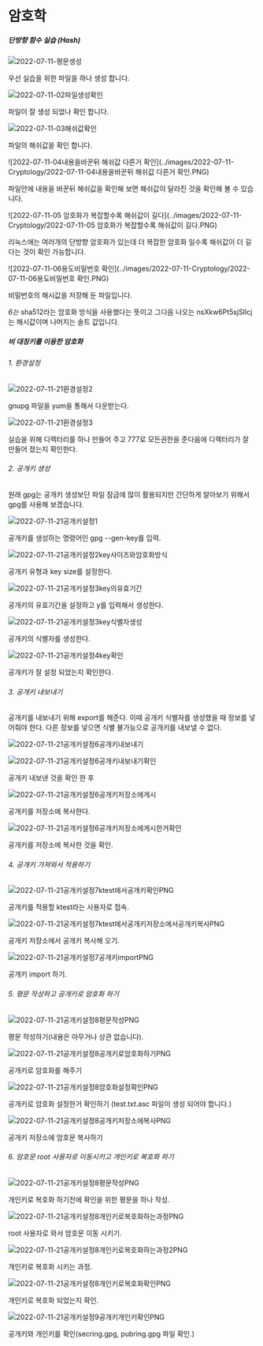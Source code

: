 # 암호학

##### 단방향 함수 실습 (Hash)

![2022-07-11-평문생성](../images/2022-07-11-Cryptology/2022-07-11-평문생성.PNG)

우선 실습을 위한 파일을 하나 생성 합니다.



![2022-07-11-02파일생성확인](../images/2022-07-11-Cryptology/2022-07-11-02파일생성확인.PNG)

파일이 잘 생성 되었나 확인 합니다.



![2022-07-11-03해쉬값확인](../images/2022-07-11-Cryptology/2022-07-11-03해쉬값확인.PNG)

파일의 해쉬값을 확인 합니다.



![2022-07-11-04내용을바꾼뒤 해쉬값 다른거 확인](../images/2022-07-11-Cryptology/2022-07-11-04내용을바꾼뒤 해쉬값 다른거 확인.PNG)

파일안에 내용을 바꾼뒤 해쉬값을 확인해 보면 해쉬값이 달라진 것을 확인해 볼 수 있습니다.



![2022-07-11-05 암호화가 복잡할수록 해쉬값이 길다](../images/2022-07-11-Cryptology/2022-07-11-05 암호화가 복잡할수록 해쉬값이 길다.PNG)

리눅스에는 여러개의 단방향 암호화가 있는데 더 복잡한 암호화 일수록 해쉬값이 더 길다는 것이 확인 가능합니다.



![2022-07-11-06용도비밀번호 확인](../images/2022-07-11-Cryptology/2022-07-11-06용도비밀번호 확인.PNG)

비밀번호의 해시값을 저장해 둔 파일입니다.

*$6$는* sha512라는 암호화 방식을 사용했다는 뜻이고 그다음 나오는 nsXkw6Pt5sjSlIcj는 해시값이며 나머지는 솔트 값입니다.











##### 비 대칭키를 이용한 암호화

######  1. 환경설정

![2022-07-11-21환경설정2](../images/2022-07-11-Cryptology/2022-07-11-21환경설정2.PNG)

gnupg 파일을 yum을 통해서 다운받는다.

![2022-07-11-21환경설정3](../images/2022-07-11-Cryptology/2022-07-11-21환경설정3.PNG)

실습을 위해 디렉터리를 하나 만들어 주고 777로 모든권한을 준다음에 디렉터리가 잘 만들어 졌는지 확인한다.



###### 2. 공개키 생성

원래 gpg는 공개키 생성보단 파일 잠금에 많이 활용되지만 간단하게 알아보기 위해서 gpg를 사용해 보겠습니다.

![2022-07-11-21공개키설정1](../images/2022-07-11-Cryptology/2022-07-11-21공개키설정1.PNG)

공개키를 생성하는 명령어인 gpg --gen-key를 입력.

![2022-07-11-21공개키설정2key사이즈와암호화방식](../images/2022-07-11-Cryptology/2022-07-11-21공개키설정2key사이즈와암호화방식.PNG)

공개키 유형과 key size를 설정한다.

![2022-07-11-21공개키설정3key의유효기간](../images/2022-07-11-Cryptology/2022-07-11-21공개키설정3key의유효기간.PNG)

공개키의 유효기간을 설정하고 y를 입력해서 생성한다.

![2022-07-11-21공개키설정3key식별자생성](../images/2022-07-11-Cryptology/2022-07-11-21공개키설정3key식별자생성-16575339175227.PNG)

공개키의 식별자를 생성한다.

![2022-07-11-21공개키설정4key확인](../images/2022-07-11-Cryptology/2022-07-11-21공개키설정4key확인.PNG)

공개키가 잘 설정 되었는지 확인한다.

###### 3. 공개키 내보내기

공개키를 내보내기 위해 export를 해준다. 이때 공개키 식별자를 생성했을 때 정보를 넣어줘야 한다. 다른 정보를 넣으면 식별 불가능으로 공개키를 내보낼 수 없다.

![2022-07-11-21공개키설정6공개키내보내기](../images/2022-07-11-Cryptology/2022-07-11-21공개키설정6공개키내보내기.PNG)



![2022-07-11-21공개키설정6공개키내보내기확인](../images/2022-07-11-Cryptology/2022-07-11-21공개키설정6공개키내보내기확인.PNG)

공개키 내보낸 것을 확인 한 후



![2022-07-11-21공개키설정6공개키저장소에게시](../images/2022-07-11-Cryptology/2022-07-11-21공개키설정6공개키저장소에게시.PNG)

공개키를 저장소에 복사한다.



![2022-07-11-21공개키설정6공개키저장소에게시한거확인](../images/2022-07-11-Cryptology/2022-07-11-21공개키설정6공개키저장소에게시한거확인.PNG)

공개키를 저장소에 복사한 것을 확인.



###### 4. 공개키 가져와서 적용하기



![2022-07-11-21공개키설정7ktest에서공개키확인PNG](../images/2022-07-11-Cryptology/2022-07-11-21공개키설정7ktest에서공개키확인PNG.PNG)

공개키를 적용할 ktest라는 사용자로 접속.



![2022-07-11-21공개키설정7ktest에서공개키저장소에서공개키복사PNG](../images/2022-07-11-Cryptology/2022-07-11-21공개키설정7ktest에서공개키저장소에서공개키복사PNG.PNG)

공개키 저장소에서 공개키 복사해 오기.



![2022-07-11-21공개키설정7공개키importPNG](../images/2022-07-11-Cryptology/2022-07-11-21공개키설정7공개키importPNG.PNG)

공개키 import 하기.



###### 5. 평문 작성하고 공개키로 암호화 하기

![2022-07-11-21공개키설정8평문작성PNG](../images/2022-07-11-Cryptology/2022-07-11-21공개키설정8평문작성PNG.PNG)

평문 작성하기(내용은 아무거나 상관 없습니다).



![2022-07-11-21공개키설정8공개키로암호화하기PNG](../images/2022-07-11-Cryptology/2022-07-11-21공개키설정8공개키로암호화하기PNG.PNG)

공개키로 암호화를 해주기



![2022-07-11-21공개키설정8암호화설정확인PNG](../images/2022-07-11-Cryptology/2022-07-11-21공개키설정8암호화설정확인PNG.PNG)

공개키로 암호화 설정한거 확인하기 (test.txt.asc 파일이 생성 되어야 합니다.)



![2022-07-11-21공개키설정8공개키저장소에복사PNG](../images/2022-07-11-Cryptology/2022-07-11-21공개키설정8공개키저장소에복사PNG.PNG)

공개키 저장소에 암호문 복사하기



###### 6. 암호문 root 사용자로 이동시키고 개인키로 복호화 하기

![2022-07-11-21공개키설정8평문작성PNG](../images/2022-07-11-Cryptology/2022-07-11-21공개키설정8평문작성PNG-165753535457223.PNG)

개인키로 복호화 하기전에 확인을 위한 평문을 하나 작성.



![2022-07-11-21공개키설정8개인키로복호화하는과정PNG](../images/2022-07-11-Cryptology/2022-07-11-21공개키설정8개인키로복호화하는과정PNG.PNG)

root 사용자로 와서 암호문 이동 시키기.



![2022-07-11-21공개키설정8개인키로복호화하는과정2PNG](../images/2022-07-11-Cryptology/2022-07-11-21공개키설정8개인키로복호화하는과정2PNG.PNG)

개인키로 복호화 시키는 과정.



![2022-07-11-21공개키설정8개인키로복호화확인PNG](../images/2022-07-11-Cryptology/2022-07-11-21공개키설정8개인키로복호화확인PNG.PNG)

개인키로 복호화 되었는지 확인.



![2022-07-11-21공개키설정9공개키개인키확인PNG](../images/2022-07-11-Cryptology/2022-07-11-21공개키설정9공개키개인키확인PNG.PNG)

공개키와 개인키를 확인(secring.gpg, pubring.gpg 파일 확인.)
